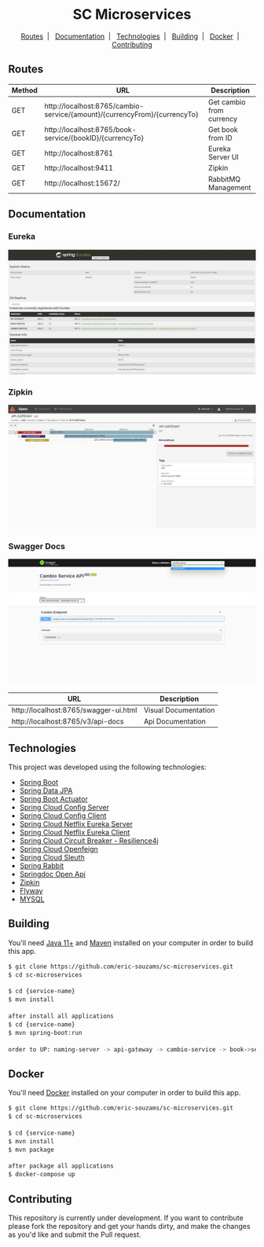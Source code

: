 <h1 align="center">
  SC Microservices
</h1>

<p align="center">
  <a href="#routes">Routes</a>&nbsp;&nbsp;|&nbsp;&nbsp;
  <a href="#documentation">Documentation</a>&nbsp;&nbsp;|&nbsp;&nbsp;
  <a href="#technologies">Technologies</a>&nbsp;&nbsp;|&nbsp;&nbsp;
  <a href="#building">Building</a>&nbsp;&nbsp;|&nbsp;&nbsp;
  <a href="#docker">Docker</a>&nbsp;&nbsp;|&nbsp;&nbsp;
  <a href="#contributing">Contributing</a>
</p>


## Routes
| Method | URL                                                                       | Description              |
|--------|---------------------------------------------------------------------------|--------------------------|
| GET    | http://localhost:8765/cambio-service/{amount}/{currencyFrom}/{currencyTo} | Get cambio from currency |
| GET    | http://localhost:8765/book-service/{bookID}/{currencyTo}                  | Get book from ID         |
| GET    | http://localhost:8761                                                     | Eureka Server UI         |
| GET    | http://localhost:9411                                                     | Zipkin                   |
| GET    | http://localhost:15672/                                                   | RabbitMQ Management      |

## Documentation
### Eureka
<img src="public/2.jpg">


### Zipkin
<img src="public/3.jpg">


### Swagger Docs
<img src="public/1.jpg">

| URL                                                                          | Description                    |
|------------------------------------------------------------------------------|--------------------------------|
| http://localhost:8765/swagger-ui.html                                        | Visual Documentation           |
| http://localhost:8765/v3/api-docs                                            | Api Documentation              |


## Technologies
This project was developed using the following technologies:
- [Spring Boot](https://spring.io/)
- [Spring Data JPA](https://spring.io/projects/spring-data-jpa)
- [Spring Boot Actuator]()
- [Spring Cloud Config Server]()
- [Spring Cloud Config Client]()
- [Spring Cloud Netflix Eureka Server]()
- [Spring Cloud Netflix Eureka Client]()
- [Spring Cloud Circuit Breaker - Resilience4j]()
- [Spring Cloud Openfeign]()
- [Spring Cloud Sleuth]()
- [Spring Rabbit]()
- [Springdoc Open Api](https://springdoc.org/)
- [Zipkin]()
- [Flyway](https://flywaydb.org/)
- [MYSQL](https://www.mysql.com/)


## Building
You'll need [Java 11+](https://www.oracle.com/br/java/technologies/javase-jdk11-downloads.html) and [Maven](https://maven.apache.org/download.cgi) installed on your computer in order to build this app.
```bash
$ git clone https://github.com/eric-souzams/sc-microservices.git
$ cd sc-microservices

$ cd {service-name}
$ mvn install

after install all applications
$ cd {service-name}
$ mvn spring-boot:run

order to UP: naming-server -> api-gateway -> cambio-service -> book->service 
```


## Docker
You'll need [Docker](https://www.docker.com/) installed on your computer in order to build this app.
```bash
$ git clone https://github.com/eric-souzams/sc-microservices.git
$ cd sc-microservices

$ cd {service-name}
$ mvn install
$ mvn package

after package all applications
$ docker-compose up
```


## Contributing
This repository is currently under development. If you want to contribute please fork the repository and get your hands dirty, and make the changes as you'd like and submit the Pull request.